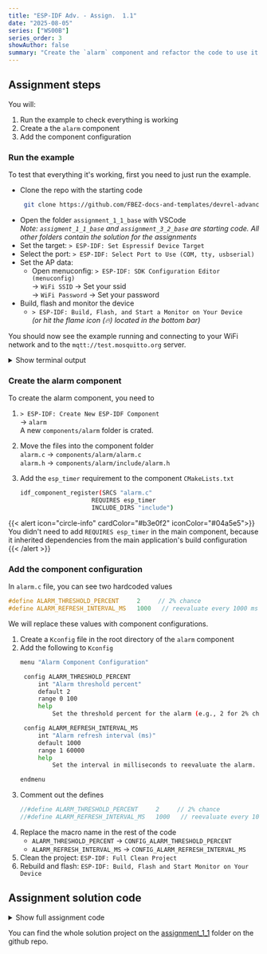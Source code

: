 ```yaml
---
title: "ESP-IDF Adv. - Assign.  1.1"
date: "2025-08-05"
series: ["WS00B"]
series_order: 3
showAuthor: false
summary: "Create the `alarm` component and refactor the code to use it. (Guided)"
---
```


<!-- ## Alarm component -->

## Assignment steps

You will:

1. Run the example to check everything is working
2. Create a the `alarm` component
2. Add the component configuration

### Run the example

To test that everything it's working, first you need to just run the example.

* Clone the repo with the starting code<br>
   ```bash
    git clone https://github.com/FBEZ-docs-and-templates/devrel-advanced-workshop-code
   ```
* Open the folder `assignment_1_1_base` with VSCode<br>
   _Note: `assigment_1_1_base` and `assignment_3_2_base` are starting code. All other folders contain the solution for the assignments_
* Set the target: `> ESP-IDF: Set Espressif Device Target`
* Select the port: `> ESP-IDF: Select Port to Use (COM, tty, usbserial)`
* Set the AP data:<br>
   * Open menuconfig: `> ESP-IDF: SDK Configuration Editor (menuconfig)`<br>
        &rarr; `WiFi SSID` &rarr; Set your ssid<br>
        &rarr; `WiFi Password` &rarr; Set your password<br>
* Build, flash and monitor the device<br>
   * `> ESP-IDF: Build, Flash, and Start a Monitor on Your Device`<br>
      _(or hit the flame icon (&#128293;) located in the bottom bar)_

You should now see the example running and connecting to your WiFi network and to the `mqtt://test.mosquitto.org` server.

<details>
<summary>Show terminal output</summary>

```bash
I (30) boot: ESP-IDF v5.4.2-dirty 2nd stage bootloader
I (30) boot: compile time Jul 22 2025 10:52:56
I (30) boot: chip revision: v0.1
I (31) boot: efuse block revision: v1.0
I (34) boot.esp32c3: SPI Speed      : 80MHz
I (38) boot.esp32c3: SPI Mode       : DIO
I (42) boot.esp32c3: SPI Flash Size : 2MB
I (46) boot: Enabling RNG early entropy source...
I (50) boot: Partition Table:
I (53) boot: ## Label            Usage          Type ST Offset   Length
I (59) boot:  0 nvs              WiFi data        01 02 00009000 00006000
I (66) boot:  1 phy_init         RF data          01 01 0000f000 00001000
I (72) boot:  2 factory          factory app      00 00 00010000 00100000
I (79) boot: End of partition table
I (82) esp_image: segment 0: paddr=00010020 vaddr=3c0c0020 size=1e7ech (124908) map
I (109) esp_image: segment 1: paddr=0002e814 vaddr=3fc93c00 size=01804h (  6148) load
I (111) esp_image: segment 2: paddr=00030020 vaddr=42000020 size=b1fd4h (729044) map
I (229) esp_image: segment 3: paddr=000e1ffc vaddr=3fc95404 size=01620h (  5664) load
I (231) esp_image: segment 4: paddr=000e3624 vaddr=40380000 size=13b38h ( 80696) load
I (248) esp_image: segment 5: paddr=000f7164 vaddr=50000000 size=0001ch (    28) load
I (254) boot: Loaded app from partition at offset 0x10000
I (254) boot: Disabling RNG early entropy source...
I (265) cpu_start: Unicore app
I (274) cpu_start: Pro cpu start user code
I (274) cpu_start: cpu freq: 160000000 Hz
I (274) app_init: Application information:
I (274) app_init: Project name:     mqtt_tcp
I (278) app_init: App version:      1
I (281) app_init: Compile time:     Jul 22 2025 10:53:00
I (286) app_init: ELF file SHA256:  b10017352...
I (291) app_init: ESP-IDF:          v5.4.2-dirty
I (295) efuse_init: Min chip rev:     v0.1
I (299) efuse_init: Max chip rev:     v1.99
I (303) efuse_init: Chip rev:         v0.1
I (307) heap_init: Initializing. RAM available for dynamic allocation:
I (313) heap_init: At 3FC9B2E0 len 00024D20 (147 KiB): RAM
I (318) heap_init: At 3FCC0000 len 0001C710 (113 KiB): Retention RAM
I (324) heap_init: At 3FCDC710 len 00002B50 (10 KiB): Retention RAM
I (330) heap_init: At 5000001C len 00001FCC (7 KiB): RTCRAM
I (336) spi_flash: detected chip: generic
I (339) spi_flash: flash io: dio
W (342) spi_flash: Detected size(4096k) larger than the size in the binary image header(2048k). Using the size in the binary image header.
I (355) sleep_gpio: Configure to isolate all GPIO pins in sleep state
I (361) sleep_gpio: Enable automatic switching of GPIO sleep configuration
I (367) main_task: Started on CPU0
I (377) main_task: Calling app_main()
I (377) mqtt_example: [APP] Startup..
I (377) mqtt_example: [APP] Free memory: 270780 bytes
I (377) mqtt_example: [APP] IDF version: v5.4.2-dirty
I (397) temperature_sensor: Range [-10°C ~ 80°C], error < 1°C
I (397) example_connect: Start example_connect.
I (397) pp: pp rom version: 8459080
I (397) net80211: net80211 rom version: 8459080
I (417) wifi:wifi driver task: 3fca3b0c, prio:23, stack:6656, core=0
I (417) wifi:wifi firmware version: bea31f3
I (417) wifi:wifi certification version: v7.0
I (417) wifi:config NVS flash: enabled
I (417) wifi:config nano formatting: disabled
I (427) wifi:Init data frame dynamic rx buffer num: 32
I (427) wifi:Init static rx mgmt buffer num: 5
I (437) wifi:Init management short buffer num: 32
I (437) wifi:Init dynamic tx buffer num: 32
I (447) wifi:Init static tx FG buffer num: 2
I (447) wifi:Init static rx buffer size: 1600
I (447) wifi:Init static rx buffer num: 10
I (457) wifi:Init dynamic rx buffer num: 32
I (457) wifi_init: rx ba win: 6
I (457) wifi_init: accept mbox: 6
I (467) wifi_init: tcpip mbox: 32
I (467) wifi_init: udp mbox: 6
I (467) wifi_init: tcp mbox: 6
I (477) wifi_init: tcp tx win: 5760
I (477) wifi_init: tcp rx win: 5760
I (477) wifi_init: tcp mss: 1440
I (487) wifi_init: WiFi IRAM OP enabled
I (487) wifi_init: WiFi RX IRAM OP enabled
I (487) phy_init: phy_version 1201,bae5dd99,Mar  3 2025,15:36:21
I (527) wifi:mode : sta (7c:df:a1:42:64:70)
I (527) wifi:enable tsf
I (527) example_connect: Connecting to SamsungFrancesco...
W (527) wifi:Password length matches WPA2 standards, authmode threshold changes from OPEN to WPA2
I (537) example_connect: Waiting for IP(s)
I (3057) wifi:new:<1,0>, old:<1,0>, ap:<255,255>, sta:<1,0>, prof:1, snd_ch_cfg:0x0
I (3057) wifi:state: init -> auth (0xb0)
I (4057) wifi:state: auth -> init (0x200)
I (4057) wifi:new:<1,0>, old:<1,0>, ap:<255,255>, sta:<1,0>, prof:1, snd_ch_cfg:0x0
I (4057) example_connect: Wi-Fi disconnected 2, trying to reconnect...
I (6477) example_connect: Wi-Fi disconnected 205, trying to reconnect...
I (8887) wifi:new:<1,0>, old:<1,0>, ap:<255,255>, sta:<1,0>, prof:1, snd_ch_cfg:0x0
I (8887) wifi:state: init -> auth (0xb0)
I (8967) wifi:state: auth -> assoc (0x0)
I (9017) wifi:state: assoc -> run (0x10)
I (9087) wifi:connected with SamsungFrancesco, aid = 1, channel 1, BW20, bssid = ce:db:d8:a6:6b:2a
I (9087) wifi:security: WPA2-PSK, phy: bgn, rssi: -50
I (9087) wifi:pm start, type: 1

I (9097) wifi:dp: 1, bi: 102400, li: 3, scale listen interval from 307200 us to 307200 us
I (9107) wifi:set rx beacon pti, rx_bcn_pti: 0, bcn_timeout: 25000, mt_pti: 0, mt_time: 10000
I (9147) wifi:<ba-add>idx:0 (ifx:0, ce:db:d8:a6:6b:2a), tid:0, ssn:1, winSize:64
I (9177) wifi:dp: 2, bi: 102400, li: 4, scale listen interval from 307200 us to 409600 us
I (9177) wifi:AP's beacon interval = 102400 us, DTIM period = 2
I (10157) esp_netif_handlers: example_netif_sta ip: 10.75.149.18, mask: 255.255.255.0, gw: 10.75.149.225
I (10157) example_connect: Got IPv4 event: Interface "example_netif_sta" address: 10.75.149.18
I (10397) example_connect: Got IPv6 event: Interface "example_netif_sta" address: fe80:0000:0000:0000:7edf:a1ff:fe42:6470, type: ESP_IP6_ADDR_IS_LINK_LOCAL
I (10397) example_common: Connected to example_netif_sta
I (10397) example_common: - IPv4 address: 10.75.149.18,
I (10407) example_common: - IPv6 address: fe80:0000:0000:0000:7edf:a1ff:fe42:6470, type: ESP_IP6_ADDR_IS_LINK_LOCAL
I (10417) mqtt_example: Other event id:7
I (15517) mqtt_example: Temperature: 37.60 °C
E (19627) transport_base: tcp_read error, errno=Connection reset by peer
E (19627) mqtt_client: esp_mqtt_handle_transport_read_error: transport_read() error: errno=104
I (19637) mqtt_example: MQTT_EVENT_ERROR
E (19637) mqtt_example: Last error captured as transport's socket errno: 0x68
I (19647) mqtt_example: Last errno string (Connection reset by peer)
E (19647) mqtt_client: esp_mqtt_connect: mqtt_message_receive() returned -2
E (19657) mqtt_client: MQTT connect failed
I (19657) mqtt_example: MQTT_EVENT_DISCONNECTED
I (20567) mqtt_example: Temperature: 36.60 °C
I (25667) mqtt_example: Temperature: 36.60 °C
I (29667) mqtt_example: Other event id:7
I (30667) mqtt_example: Temperature: 36.60 °C
```
</details>

### Create the alarm component

To create the alarm component, you need to

1. `> ESP-IDF: Create New ESP-IDF Component`<br>
   &rarr; `alarm`<br>
   A new `components/alarm` folder is crated.
2. Move the files into the component folder<br>
   `alarm.c` &rarr; `components/alarm/alarm.c`<br>
   `alarm.h` &rarr; `components/alarm/include/alarm.h`
3. Add the `esp_timer` requirement to the component `CMakeLists.txt`<br>

    ```bash
    idf_component_register(SRCS "alarm.c"
                        REQUIRES esp_timer
                        INCLUDE_DIRS "include")
    ```


{{< alert icon="circle-info" cardColor="#b3e0f2" iconColor="#04a5e5">}}
You didn't need to add `REQUIRES esp_timer` in the main component, because it inherited dependencies from the main application's build configuration
{{< /alert >}}

### Add the component configuration

In `alarm.c` file, you can see two hardcoded values
```c
#define ALARM_THRESHOLD_PERCENT     2     // 2% chance
#define ALARM_REFRESH_INTERVAL_MS   1000   // reevaluate every 1000 ms
```

We will replace these values with component configurations.

1. Create a `Kconfig` file in the root directory of the `alarm` component
2. Add the following to `Kconfig`<br>
   ```bash
   menu "Alarm Component Configuration"

    config ALARM_THRESHOLD_PERCENT
        int "Alarm threshold percent"
        default 2
        range 0 100
        help
            Set the threshold percent for the alarm (e.g., 2 for 2% chance).

    config ALARM_REFRESH_INTERVAL_MS
        int "Alarm refresh interval (ms)"
        default 1000
        range 1 60000
        help
            Set the interval in milliseconds to reevaluate the alarm.

   endmenu
   ```
3. Comment out the defines<br>
   ```c
   //#define ALARM_THRESHOLD_PERCENT     2     // 2% chance
   //#define ALARM_REFRESH_INTERVAL_MS   1000   // reevaluate every 1000 ms
   ```
4. Replace the macro name in the rest of the code<br>
   * `ALARM_THRESHOLD_PERCENT` &rarr; `CONFIG_ALARM_THRESHOLD_PERCENT`
   * `ALARM_REFRESH_INTERVAL_MS` &rarr; `CONFIG_ALARM_REFRESH_INTERVAL_MS`
5. Clean the project: `ESP-IDF: Full Clean Project`
6. Rebuild and flash: `ESP-IDF: Build, Flash and Start Monitor on Your Device`

## Assignment solution code

<details>
<summary>Show full assignment code</summary>

__`alarm.c`__
```c
#include <stdlib.h>
#include "alarm.h"
#include "esp_random.h"
#include "esp_timer.h" // for esp_timer_get_time()

// Define internal behavior constants
// #define ALARM_THRESHOLD_PERCENT     2     // 2% chance
// #define ALARM_REFRESH_INTERVAL_MS   1000   // reevaluate every 1000 ms

// Internal alarm structure (hidden from user)
struct alarm_t {
    int64_t last_check_time_us;
    bool last_state;
};

alarm_t* alarm_create(void)
{
    alarm_t *alarm = malloc(sizeof(alarm_t));
    if (!alarm) return NULL;

    alarm->last_check_time_us = 0;
    alarm->last_state = false;

    return alarm;
}

bool is_alarm_set(alarm_t *alarm)
{
    if (!alarm) return false;

    int64_t now_us = esp_timer_get_time();
    int64_t elapsed_us = now_us - alarm->last_check_time_us;

    if (elapsed_us >= CONFIG_ALARM_REFRESH_INTERVAL_MS * 1000) {
        uint32_t rand_val = esp_random() % 100;
        alarm->last_state = rand_val < CONFIG_ALARM_THRESHOLD_PERCENT;
        alarm->last_check_time_us = now_us;
    }

    return alarm->last_state;
}

void alarm_delete(alarm_t *alarm)
{
    if (alarm) {
        free(alarm);
    }
}
```

__`Kconfig`__

```bash
   menu "Alarm Component Configuration"

    config ALARM_THRESHOLD_PERCENT
        int "Alarm threshold percent"
        default 2
        range 0 100
        help
            Set the threshold percent for the alarm (e.g., 2 for 2% chance).

    config ALARM_REFRESH_INTERVAL_MS
        int "Alarm refresh interval (ms)"
        default 1000
        range 1 60000
        help
            Set the interval in milliseconds to reevaluate the alarm.

```
</details>

You can find the whole solution project on the [assignment_1_1](https://github.com/FBEZ-docs-and-templates/devrel-advanced-workshop-code/tree/main/assignment_1_1) folder on the github repo.
